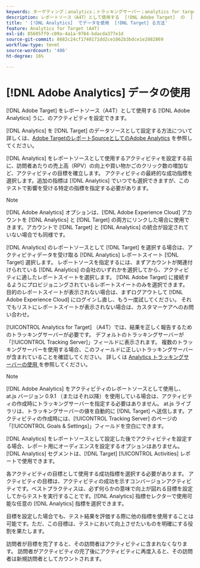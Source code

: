 ```yaml
---
keywords: ターゲティング；analytics；トラッキングサーバー；analytics for target;a4t
description: レポートソース（A4T）として使用する  [!DNL Adobe Target]  の  [!DNL Adobe Analytics]  アクティビティを設定する方法を説明します。
title: ' [!DNL Analytics]  でデータを使用  [!DNL Target] る方法'
feature: Analytics for Target (A4T)
exl-id: 85605ff9-c09a-4a1a-9784-bdacda377e1d
source-git-commit: 8682c24cf1740171dd2ce1862b3bdce1e2082869
workflow-type: tm+mt
source-wordcount: '486'
ht-degree: 16%

---
```


# [!DNL Adobe Analytics] データの使用

[!DNL Adobe Target] をレポートソース（A4T）として使用する [!DNL Adobe Analytics] うに、のアクティビティを設定できます。

[!DNL Analytics] を [!DNL Target] のデータソースとして設定する方法について詳しくは、[Adobe TargetのレポートSourceとしてのAdobe Analytics](/help/main/c-integrating-target-with-mac/a4t/a4t.md) を参照してください。

[!DNL Analytics] をレポートソースとして使用するアクティビティを設定する前に、訪問者あたりの売上高（RPV）の向上や買い物かごのクリック数の増加など、アクティビティの目標を確立します。 アクティビティの最終的な成功指標を選択します。追加の指標は [!DNL Analytics] でいつでも選択できますが、このテストで影響を受ける特定の指標を指定する必要があります。

>[!NOTE]
>
>[!DNL Adobe Analytics] オプションは、[!DNL Adobe Experience Cloud] アカウントを [!DNL Analytics] と [!DNL Target] の両方にリンクした場合に使用できます。アカウントで [!DNL Target] と [!DNL Analytics] の統合が設定されていない場合でも同様です。

[!DNL Analytics] のレポートソースとして [!DNL Target] を選択する場合は、アクティビティデータを受け取る [!DNL Analytics] レポートスイート [!DNL Target] 選択します。 レポートソースを指定するには、まずアカウントが関連付けられている [!DNL Analytics] の会社のいずれかを選択してから、アクティビティに適したレポートスイートを選択します。 [!DNL Adobe Target] に接続するようにプロビジョニングされているレポートスイートのみを選択できます。 目的のレポートスイートが表示されない場合は、まずログアウトして [!DNL Adobe Experience Cloud] にログインし直し、もう一度試してください。 それでもリストにレポートスイートが表示されない場合は、カスタマーケアへのお問い合わせ。

[!UICONTROL Analytics for Target] （A4T）では、結果を正しく報告するためのトラッキングサーバーが必要です。 デフォルトのトラッキングサーバーが「[!UICONTROL Tracking Server]」フィールドに表示されます。 複数のトラッキングサーバーを使用する場合、このフィールドに正しいトラッキングサーバーが含まれていることを確認してください。 詳しくは [Analytics トラッキングサーバーの使用 ](/help/main/c-integrating-target-with-mac/a4t/analytics-tracking-server.md#task_72077BA7E93C4A65A715A18F32228823) を参照してください。

>[!NOTE]
>
>[!DNL Adobe Analytics] をアクティビティのレポートソースとして使用し、at.js バージョン 0.9.1 （またはそれ以降）を使用している場合は、アクティビティの作成時にトラッキングサーバーを指定する必要はありません。 at.js ライブラリは、トラッキングサーバーの値を自動的に [!DNL Target] へ送信します。アクティビティの作成時には、[!UICONTROL Tracking Server] のページの「[!UICONTROL Goals & Settings]」フィールドを空白にできます。

[!DNL Analytics] をレポートソースとして設定した後でアクティビティを設定する場合、レポート用にオーディエンスを設定するオプションはありません。 [!DNL Analytics] セグメントは、[!DNL Target] [!UICONTROL Activities] レポートで使用できます。

各アクティビティの目標として使用する成功指標を選択する必要があります。 アクティビティの目標は、アクティビティの成功を示すコンバージョンアクティビティです。ベストプラクティスは、必ず何らかの意味で向上が図れる目標を設定してからテストを実行することです。[!DNL Analytics] 指標セレクターで使用可能な任意の [!DNL Analytics] 指標を選択できます。

目標を設定した場合でも、テスト結果を評価する際に他の指標を使用することは可能です。ただ、この目標は、テストにおいて向上させたいものを明確にする役割を果たします。

訪問者が目標を完了すると、その訪問者はアクティビティに含まれなくなります。 訪問者がアクティビティの完了後にアクティビティに再度入ると、その訪問者は新規訪問者としてカウントされます。
